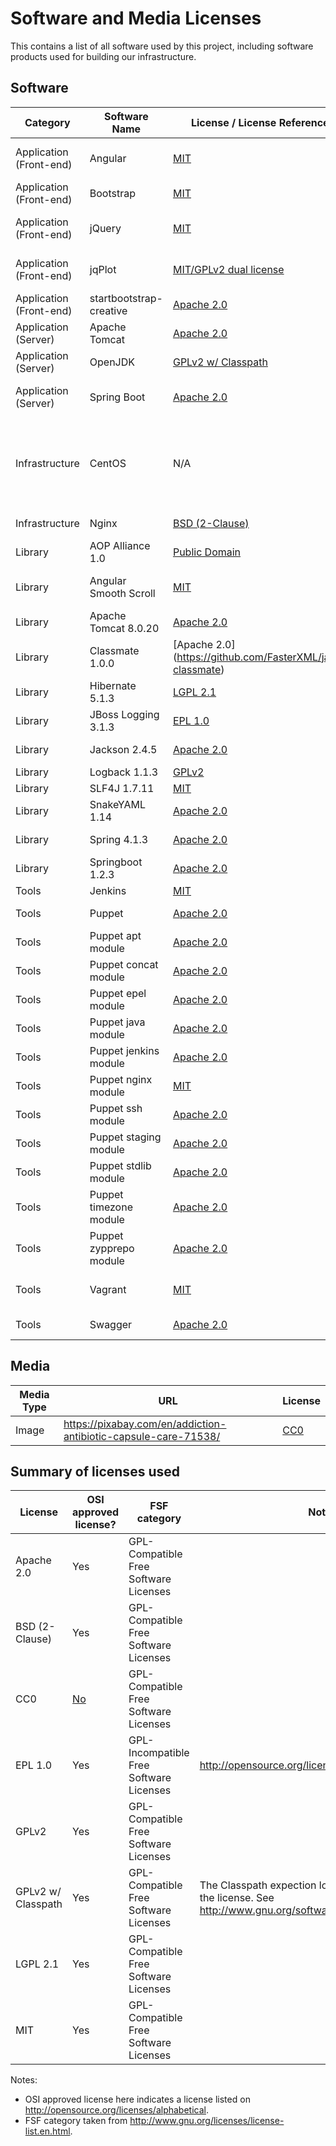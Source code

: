 # Software and Media Licenses

This contains a list of all software used by this project,
including software products used for building our infrastructure.

## Software

| Category                | Software Name           | License / License Reference                                                                    | Purpose                        | Notes                                                        |
|-------------------------|-------------------------|------------------------------------------------------------------------------------------------|--------------------------------|--------------------------------------------------------------|
| Application (Front-end) | Angular                 | [MIT](https://github.com/angular/angular.js/blob/master/LICENSE)                               | Front-end MVC framework        |                                                              |
| Application (Front-end) | Bootstrap               | [MIT](https://github.com/twbs/bootstrap/blob/master/LICENSE)                                   | CSS theming framework          |                                                              |
| Application (Front-end) | jQuery                  | [MIT](https://jquery.org/license/)                                                             | Front-end JavaScript framework |                                                              |
| Application (Front-end) | jqPlot                  | [MIT/GPLv2 dual license](http://www.jqplot.com/info.php)                                       | JavaScript graphing framework  |                                                              |
| Application (Front-end) | startbootstrap-creative | [Apache 2.0](https://github.com/IronSummitMedia/startbootstrap-creative/blob/gh-pages/LICENSE) | Boostrap CSS starter theme     |                                                              |
| Application (Server)    | Apache Tomcat           | [Apache 2.0](http://tomcat.apache.org/legal.html)                                              | Application server             |                                                              |
| Application (Server)    | OpenJDK                 | [GPLv2 w/ Classpath](http://openjdk.java.net/legal/gplv2+ce.html)                              | Development language           |                                                              |
| Application (Server)    | Spring Boot             | [Apache 2.0](http://www.springframework.net/license.html)                                      | Base application framework     |                                                              |
| Infrastructure          | CentOS                  | N/A                                                                                            | Server Operating System        | Huge compilation of software each with its own free license. |
| Infrastructure          | Nginx                   | [BSD (2-Clause)](http://nginx.org/LICENSE)                                                     | Reverse proxy server           |                                                              |
| Library                 | AOP Alliance 1.0        | [Public Domain](http://aopalliance.sourceforge.net/)                                           | Aspect Programming             |                                                              |
| Library                 | Angular Smooth Scroll   | [MIT](https://github.com/d-oliveros/ngSmoothScroll)                                            | Angular smooth scrolling       |                                                              |
| Library                 | Apache Tomcat 8.0.20    | [Apache 2.0](http://tomcat.apache.org/legal.html)                                              | Server Environment              |                                                             |
| Library                 | Classmate 1.0.0         | [Apache 2.0] (https://github.com/FasterXML/java-classmate)                                     | XML Processing                 |                                                              |
| Library                 | Hibernate 5.1.3         | [LGPL 2.1](http://hibernate.org/community/license/)                                            | Data Access                    |                                                              |
| Library                 | JBoss Logging 3.1.3     | [EPL 1.0](http://www.redhat.com/f/pdf/licenses/GLOBAL_EULA_JBoss_English_20101110.pdf)         | Logging                        |                                                              |
| Library                 | Jackson 2.4.5           | [Apache 2.0](http://wiki.fasterxml.com/JacksonLicensing)                                       | text/json Processing           |                                                              |
| Library                 | Logback 1.1.3           | [GPLv2](http://logback.qos.ch/)                                                                | Logging                        |                                                              |
| Library                 | SLF4J 1.7.11            | [MIT](http://www.slf4j.org/license.html)                                                       | Logging                        |                                                              |
| Library                 | SnakeYAML 1.14          | [Apache 2.0](https://bitbucket.org/asomov/snakeyaml/src/6e0ef5869fb9790111d48158dc437526c770d6aa/LICENSE.txt) | text/YAML Processing |                                                         |
| Library                 | Spring 4.1.3            | [Apache 2.0](http://spring.io/)                                                                | Java Programming                |                                                             |
| Library                 | Springboot 1.2.3        | [Apache 2.0](http://spring.io/)                                                                | Server Environment              |                                                             |
| Tools                   | Jenkins                 | [MIT](https://jenkins-ci.org/mit-license)                                                      | Build server                   |                                                              |
| Tools                   | Puppet                  | [Apache 2.0](https://puppetlabs.com/apache)                                                    | Configuration Management       |                                                              |
| Tools                   | Puppet apt module       | [Apache 2.0](https://forge.puppetlabs.com/puppetlabs/apt/license)                              | Configuration Management       |                                                              |
| Tools                   | Puppet concat module    | [Apache 2.0](https://forge.puppetlabs.com/puppetlabs/concat/license)                           | Configuration Management       |                                                              |
| Tools                   | Puppet epel module      | [Apache 2.0](https://forge.puppetlabs.com/stahnma/epel/license)                                | Configuration Management       |                                                              |
| Tools                   | Puppet java module      | [Apache 2.0](https://forge.puppetlabs.com/puppetlabs/java/license)                             | Configuration Management       |                                                              |
| Tools                   | Puppet jenkins module   | [Apache 2.0](https://forge.puppetlabs.com/rtyler/jenkins/license)                              | Configuration Management       |                                                              |
| Tools                   | Puppet nginx module     | [MIT](https://github.com/jfryman/puppet-nginx/blob/master/LICENSE.md)                          | Configuration Management       |                                                              |
| Tools                   | Puppet ssh module       | [Apache 2.0](https://forge.puppetlabs.com/saz/ssh/license)                                     | Configuration Management       |                                                              |
| Tools                   | Puppet staging module   | [Apache 2.0](https://forge.puppetlabs.com/nanliu/staging/license)                              | Configuration Management       |                                                              |
| Tools                   | Puppet stdlib module    | [Apache 2.0](https://forge.puppetlabs.com/puppetlabs/stdlib/license)                           | Configuration Management       |                                                              |
| Tools                   | Puppet timezone module  | [Apache 2.0](https://forge.puppetlabs.com/saz/timezone/license)                                | Configuration Management       |                                                              |
| Tools                   | Puppet zypprepo module  | [Apache 2.0](https://forge.puppetlabs.com/darin/zypprepo)                                      | Configuration Management       |                                                              |
| Tools                   | Vagrant                 | [MIT](https://github.com/mitchellh/vagrant/blob/master/LICENSE)                                | Local development testing      |                                                              |
| Tools                   | Swagger                 | [Apache 2.0](https://github.com/swagger-api/swagger-ui/blob/master/LICENSE)                                | REST API Documentation      |                                                              |

## Media

| Media Type | URL                                                             | License                                      |
|------------|-----------------------------------------------------------------|----------------------------------------------|
| Image      | https://pixabay.com/en/addiction-antibiotic-capsule-care-71538/ | [CC0](https://pixabay.com/en/service/terms/) |

## Summary of licenses used

| License            | OSI approved license?                   | FSF category                            | Notes                                                                                                                   |
|--------------------|-----------------------------------------|-----------------------------------------|-------------------------------------------------------------------------------------------------------------------------|
| Apache 2.0         | Yes                                     | GPL-Compatible Free Software Licenses   |                                                                                                                         |
| BSD (2-Clause)     | Yes                                     | GPL-Compatible Free Software Licenses   |                                                                                                                         |  
| CC0                | [No](http://opensource.org/faq#cc-zero) | GPL-Compatible Free Software Licenses   |                                                                                                                         |
| EPL 1.0            | Yes                                     | GPL-Incompatible Free Software Licenses | http://opensource.org/licenses/EPL-1.0                                                                                  |
| GPLv2              | Yes                                     | GPL-Compatible Free Software Licenses   |                                                                                                                         |
| GPLv2 w/ Classpath | Yes                                     | GPL-Compatible Free Software Licenses   | The Classpath expection loosens certain portions of the license. See http://www.gnu.org/software/classpath/license.html |
| LGPL 2.1           | Yes                                     | GPL-Compatible Free Software Licenses   |                                                                                                                         |
| MIT                | Yes                                     | GPL-Compatible Free Software Licenses   |                                                                                                                         |

Notes:
* OSI approved license here indicates a license listed on http://opensource.org/licenses/alphabetical.
* FSF category taken from http://www.gnu.org/licenses/license-list.en.html.
